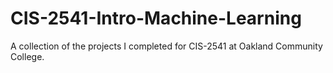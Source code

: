 # CIS-2541-Intro-Machine-Learning
A collection of the projects I completed for CIS-2541 at Oakland Community College.
